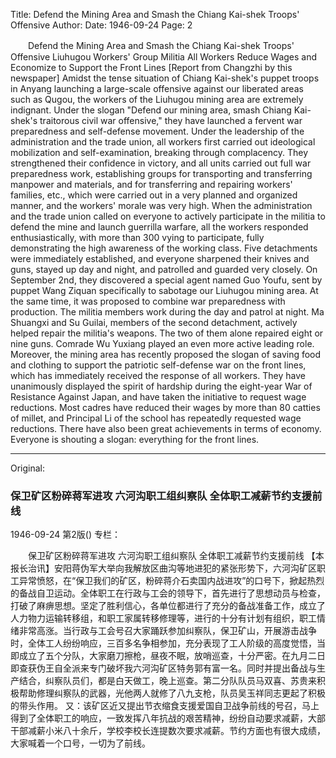 Title: Defend the Mining Area and Smash the Chiang Kai-shek Troops' Offensive
Author:
Date: 1946-09-24
Page: 2

　　Defend the Mining Area and Smash the Chiang Kai-shek Troops' Offensive
    Liuhugou Workers' Group Militia
    All Workers Reduce Wages and Economize to Support the Front Lines
    [Report from Changzhi by this newspaper] Amidst the tense situation of Chiang Kai-shek's puppet troops in Anyang launching a large-scale offensive against our liberated areas such as Qugou, the workers of the Liuhugou mining area are extremely indignant. Under the slogan "Defend our mining area, smash Chiang Kai-shek's traitorous civil war offensive," they have launched a fervent war preparedness and self-defense movement. Under the leadership of the administration and the trade union, all workers first carried out ideological mobilization and self-examination, breaking through complacency. They strengthened their confidence in victory, and all units carried out full war preparedness work, establishing groups for transporting and transferring manpower and materials, and for transferring and repairing workers' families, etc., which were carried out in a very planned and organized manner, and the workers' morale was very high. When the administration and the trade union called on everyone to actively participate in the militia to defend the mine and launch guerrilla warfare, all the workers responded enthusiastically, with more than 300 vying to participate, fully demonstrating the high awareness of the working class. Five detachments were immediately established, and everyone sharpened their knives and guns, stayed up day and night, and patrolled and guarded very closely. On September 2nd, they discovered a special agent named Guo Youfu, sent by puppet Wang Ziquan specifically to sabotage our Liuhugou mining area. At the same time, it was proposed to combine war preparedness with production. The militia members work during the day and patrol at night. Ma Shuangxi and Su Guilai, members of the second detachment, actively helped repair the militia's weapons. The two of them alone repaired eight or nine guns. Comrade Wu Yuxiang played an even more active leading role.
    Moreover, the mining area has recently proposed the slogan of saving food and clothing to support the patriotic self-defense war on the front lines, which has immediately received the response of all workers. They have unanimously displayed the spirit of hardship during the eight-year War of Resistance Against Japan, and have taken the initiative to request wage reductions. Most cadres have reduced their wages by more than 80 catties of millet, and Principal Li of the school has repeatedly requested wage reductions. There have also been great achievements in terms of economy. Everyone is shouting a slogan: everything for the front lines.



<hr /> 

Original: 


### 保卫矿区粉碎蒋军进攻  六河沟职工组纠察队  全体职工减薪节约支援前线

1946-09-24
第2版()
专栏：

　　保卫矿区粉碎蒋军进攻
    六河沟职工组纠察队
    全体职工减薪节约支援前线
    【本报长治讯】安阳蒋伪军大举向我解放区曲沟等地进犯的紧张形势下，六河沟矿区职工异常愤怒，在“保卫我们的矿区，粉碎蒋介石卖国内战进攻”的口号下，掀起热烈的备战自卫运动。全体职工在行政与工会的领导下，首先进行了思想动员与检查，打破了麻痹思想。坚定了胜利信心，各单位都进行了充分的备战准备工作，成立了人力物力运输转移组，和职工家属转移修理等，进行的十分有计划有组织，职工情绪非常高涨。当行政与工会号召大家踊跃参加纠察队，保卫矿山，开展游击战争时，全体工人纷纷响应，三百多名争相参加，充分表现了工人阶级的高度觉悟，当即成立了五个分队，大家磨刀擦枪，昼夜不眠，放哨巡查，十分严密。在九月二日即查获伪王自全派来专门破坏我六河沟矿区特务郭有富一名。同时并提出备战与生产结合，纠察队员们，都是白天做工，晚上巡查。第二分队队员马双喜、苏贵来积极帮助修理纠察队的武器，光他两人就修了八九支枪，队员吴玉祥同志更起了积极的带头作用。
    又：该矿区近又提出节衣缩食支援爱国自卫战争前线的号召，马上得到了全体职工的响应，一致发挥八年抗战的艰苦精神，纷纷自动要求减薪，大部干部减薪小米八十余斤，学校李校长连提数次要求减薪。节约方面也有很大成绩，大家喊着一个口号，一切为了前线。

